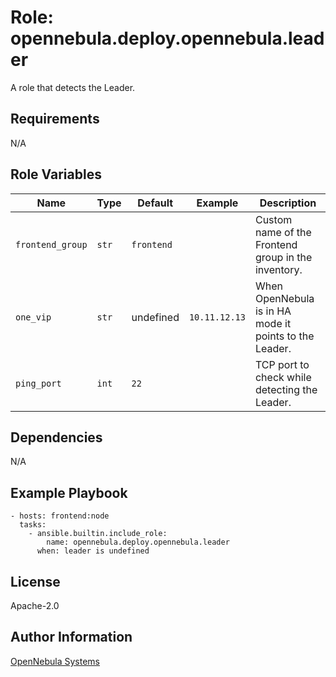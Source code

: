 Role: opennebula.deploy.opennebula.leader
=========================================

A role that detects the Leader.

Requirements
------------

N/A

Role Variables
--------------

| Name              | Type   | Default    | Example       | Description                                            |
|-------------------|--------|------------|---------------|--------------------------------------------------------|
| `frontend_group`  | `str`  | `frontend` |               | Custom name of the Frontend group in the inventory.    |
| `one_vip`         | `str`  | undefined  | `10.11.12.13` | When OpenNebula is in HA mode it points to the Leader. |
| `ping_port`       | `int`  | `22`       |               | TCP port to check while detecting the Leader.          |

Dependencies
------------

N/A

Example Playbook
----------------

    - hosts: frontend:node
      tasks:
        - ansible.builtin.include_role:
            name: opennebula.deploy.opennebula.leader
          when: leader is undefined

License
-------

Apache-2.0

Author Information
------------------

[OpenNebula Systems](https://opennebula.io/)
